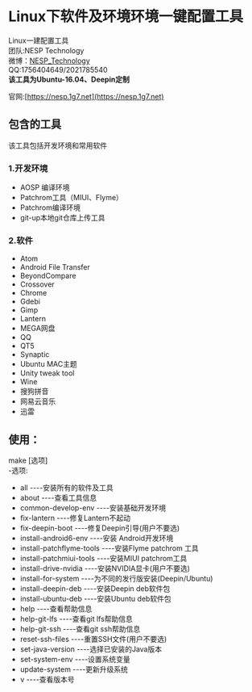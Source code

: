 # Linux下软件及环境环境一键配置工具
Linux一建配置工具  
团队:NESP Technology  
微博：[NESP_Technology](http://weibo.com/NESPTechnology)  
QQ:1756404649/2021785540  
**该工具为Ubuntu-16.04、Deepin定制**

官网:[https://nesp.1g7.net](https://nesp.1g7.net)
## 包含的工具
该工具包括开发环境和常用软件  
### 1.开发环境  
* AOSP 编译环境   
* Patchrom工具（MIUI、Flyme）   
* Patchrom编译环境    
* git-up本地git仓库上传工具
### 2.软件  
* Atom   
* Android File Transfer  
* BeyondCompare  
* Crossover  
* Chrome
* Gdebi  
* Gimp
* Lantern  
* MEGA网盘   
* QQ   
* QT5  
* Synaptic   
* Ubuntu MAC主题   
* Unity tweak tool   
* Wine   
* 搜狗拼音   
* 网易云音乐    
* 迅雷
## 使用：
make [选项]     
-选项:    
* all ----安装所有的软件及工具   
* about ----查看工具信息   
* common-develop-env ----安装基础开发环境    
* fix-lantern ----修复Lantern不起动   
* fix-deepin-boot ----修复Deepin引导(用户不要选)    
* install-android6-env ----安装 Android开发环境    
* install-patchflyme-tools ----安装Flyme patchrom 工具   
* install-patchmiui-tools ----安装MIUI patchrom工具    
* install-drive-nvidia ----安装NVIDIA显卡(用户不要选)   
* install-for-system ----为不同的发行版安装(Deepin/Ubuntu)    
* install-deepin-deb ----安装Deepin deb软件包   
* install-ubuntu-deb ----安装Ubuntu deb软件包   
* help ----查看帮助信息    
* help-git-lfs ----查看git lfs帮助信息   
* help-git-ssh ----查看git ssh帮助信息   
* reset-ssh-files ----重置SSH文件(用户不要选)   
* set-java-version ----选择已安装的Java版本    
* set-system-env ----设置系统变量    
* update-system ----更新升级系统   
* v ----查看版本号    
